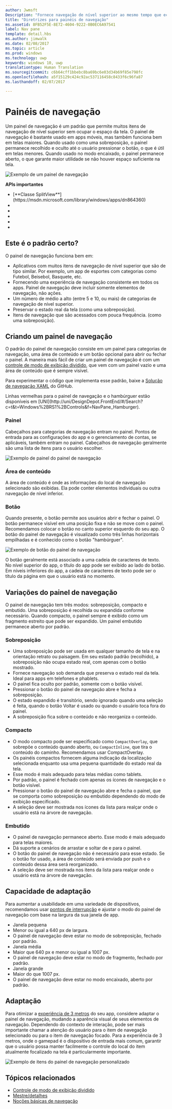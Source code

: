 ```yaml
---
author: Jwmsft
Description: "Fornece navegação de nível superior ao mesmo tempo que economiza o espaço da tela."
title: "Diretrizes para painéis de navegação"
ms.assetid: 8FB52F5E-8E72-4604-9222-0B0EC6A97541
label: Nav pane
template: detail.hbs
ms.author: jimwalk
ms.date: 02/08/2017
ms.topic: article
ms.prod: windows
ms.technology: uwp
keywords: windows 10, uwp
translationtype: Human Translation
ms.sourcegitcommit: c6b64cff1bbebc8ba69bc6e03d34b69f85e798fc
ms.openlocfilehash: a5f15129c424c92ac537116458c8433f6c96fa87
ms.lasthandoff: 02/07/2017

---
```

# <a name="nav-panes"></a>Painéis de navegação

<link rel="stylesheet" href="https://az835927.vo.msecnd.net/sites/uwp/Resources/css/custom.css"> 

Um painel de navegação é um padrão que permite muitos itens de navegação de nível superior sem ocupar o espaço da tela. O painel de navegação é bastante usado em apps móveis, mas também funciona bem em telas maiores. Quando usado como uma sobreposição, o painel permanece recolhido e oculto até o usuário pressionar o botão, o que é útil em telas menores. Quando usado no modo encaixado, o painel permanece aberto, o que garante maior utilidade se não houver espaço suficiente na tela.

![Exemplo de um painel de navegação](images/navHero.png)

<div class="important-apis" >
<b>APIs importantes</b><br/>
<ul>
<li>[**Classe SplitView**](https://msdn.microsoft.com/library/windows/apps/dn864360)</li>
<li> </li>
<li> </li>
<li> </li>
<li> </li>
<li> </li>
</ul>
</div>


## <a name="is-this-the-right-pattern"></a>Este é o padrão certo?

O painel de navegação funciona bem em:

-   Aplicativos com muitos itens de navegação de nível superior que são de tipo similar. Por exemplo, um app de esportes com categorias como Futebol, Beisebol, Basquete, etc.
-   Fornecendo uma experiência de navegação consistente em todos os apps. Painel de navegação deve incluir somente elementos de navegação, não ações.
-   Um número de médio a alto (entre 5 e 10, ou mais) de categorias de navegação de nível superior.
-   Preservar o estado real da tela (como uma sobreposição).
-   Itens de navegação que são acessados com pouca frequência. (como uma sobreposição).

## <a name="building-a-nav-pane"></a>Criando um painel de navegação

O padrão do painel de navegação consiste em um painel para categorias de navegação, uma área de conteúdo e um botão opcional para abrir ou fechar o painel. A maneira mais fácil de criar um painel de navegação é com um [controle de modo de exibição dividido](split-view.md), que vem com um painel vazio e uma área de conteúdo que é sempre visível.

Para experimentar o código que implementa esse padrão, baixe a [Solução de navegação XAML](https://github.com/Microsoft/Windows-universal-samples/tree/master/Samples/XamlNavigation) do GitHub.

<div class="microsoft-internal-note">
Linhas vermelhas para o painel de navegação e o hambúrguer estão disponíveis em [UNI](http://uni/DesignDepot.FrontEnd/#/Search?c=t&t=Windows%2BRS1%2BControls&f=NavPane_Hamburger).
</div>

### <a name="pane"></a>Painel

Cabeçalhos para categorias de navegação entram no painel. Pontos de entrada para as configurações do app e o gerenciamento de contas, se aplicáveis, também entram no painel. Cabeçalhos de navegação geralmente são uma lista de itens para o usuário escolher.

![Exemplo de painel do painel de navegação](images/nav_pane_expanded.png)

### <a name="content-area"></a>Área de conteúdo

A área de conteúdo é onde as informações do local de navegação selecionado são exibidas. Ela pode conter elementos individuais ou outra navegação de nível inferior.

### <a name="button"></a>Botão

Quando presente, o botão permite aos usuários abrir e fechar o painel. O botão permanece visível em uma posição fixa e não se move com o painel. Recomendamos colocar o botão no canto superior esquerdo do seu app. O botão do painel de navegação é visualizado como três linhas horizontais empilhadas e é conhecido como o botão "hambúrguer".

![Exemplo de botão do painel de navegação](images/nav_button.png)

O botão geralmente está associado a uma cadeia de caracteres de texto. No nível superior do app, o título do app pode ser exibido ao lado do botão. Em níveis inferiores do app, a cadeia de caracteres de texto pode ser o título da página em que o usuário está no momento.

## <a name="nav-pane-variations"></a>Variações do painel de navegação

O painel de navegação tem três modos: sobreposição, compacto e embutido. Uma sobreposição é recolhida ou expandida conforme necessário. Quando compacto, o painel sempre é exibido como um fragmento estreito que pode ser expandido. Um painel embutido permanece aberto por padrão.

### <a name="overlay"></a>Sobreposição

-   Uma sobreposição pode ser usada em qualquer tamanho de tela e na orientação retrato ou paisagem. Em seu estado padrão (recolhido), a sobreposição não ocupa estado real, com apenas com o botão mostrado.
-   Fornece navegação sob demanda que preserva o estado real da tela. Ideal para apps em telefones e phablets.
-   O painel fica oculto por padrão, somente com o botão visível.
-   Pressionar o botão do painel de navegação abre e fecha a sobreposição.
-   O estado expandido é transitório, sendo ignorado quando uma seleção é feita, quando o botão Voltar é usado ou quando o usuário toca fora do painel.
-   A sobreposição fica sobre o conteúdo e não reorganiza o conteúdo.

### <a name="compact"></a>Compacto

-   O modo compacto pode ser especificado como `CompactOverlay`, que sobrepõe o conteúdo quando aberto, ou `CompactInline`, que tira o conteúdo do caminho. Recomendamos usar CompactOverlay.
-   Os painéis compactos fornecem alguma indicação da localização selecionada enquanto usa uma pequena quantidade do estado real da tela.
-   Esse modo é mais adequado para telas médias como tablets.
-   Por padrão, o painel é fechado com apenas os ícones de navegação e o botão visível.
-   Pressionar o botão do painel de navegação abre e fecha o painel, que se comporta como sobreposição ou embutido dependendo do modo de exibição especificado.
-   A seleção deve ser mostrada nos ícones da lista para realçar onde o usuário está na árvore de navegação.

### <a name="inline"></a>Embutido

-   O painel de navegação permanece aberto. Esse modo é mais adequado para telas maiores.
-   Dá suporte a cenários de arrastar e soltar de e para o painel.
-   O botão do painel de navegação não é necessário para esse estado. Se o botão for usado, a área de conteúdo será enviada por push e o conteúdo dessa área será reorganizado.
-   A seleção deve ser mostrada nos itens da lista para realçar onde o usuário está na árvore de navegação.

## <a name="adaptability"></a>Capacidade de adaptação

Para aumentar a usabilidade em uma variedade de dispositivos, recomendamos usar [pontos de interrupção](../layout/screen-sizes-and-breakpoints-for-responsive-design.md) e ajustar o modo do painel de navegação com base na largura da sua janela de app.
-   Janela pequena
   -   Menor ou igual a 640 px de largura.
   -   O painel de navegação deve estar no modo de sobreposição, fechado por padrão.
-   Janela média
   -   Maior que 640 px e menor ou igual a 1007 px.
   -   O painel de navegação deve estar no modo de fragmento, fechado por padrão.
-   Janela grande
   -   Maior do que 1007 px.
   -   O painel de navegação deve estar no modo encaixado, aberto por padrão.

## <a name="tailoring"></a>Adaptação

Para otimizar a [experiência de 3 metros](http://go.microsoft.com/fwlink/?LinkId=760736) do seu app, considere adaptar o painel de navegação, mudando a aparência visual de seus elementos de navegação. Dependendo do contexto de interação, pode ser mais importante chamar a atenção do usuário para o item de navegação selecionado ou para o item de navegação focado. Para a experiência de 3 metros, onde o gamepad é o dispositivo de entrada mais comum, garantir que o usuário possa manter facilmente o controle do local do item atualmente focalizado na tela é particularmente importante.

![Exemplo de itens do painel de navegação personalizado](images/nav_item_states.png)

## <a name="related-topics"></a>Tópicos relacionados

* [Controle de modo de exibição dividido](split-view.md)
* [Mestre/detalhes](master-details.md)
* [Noções básicas de navegação](https://msdn.microsoft.com/library/windows/apps/dn958438)
 

 

